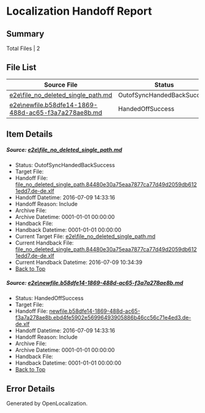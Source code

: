 # <a name='report-top'></a> Localization Handoff Report

## Summary
 Total Files | 2

## File List
 Source File | Status | Details 
 ----------- | ------ | ------- 
 [e2e\file_no_deleted_single_path.md](https://github.com/OpenLocalizationTestOrg/oltest/blob/1e1e853ead93966c37b1d36f2e67587a3a46e3a6/e2e/file_no_deleted_single_path.md) | OutofSyncHandedBackSuccess | [Details](#7c411badb4bfd3de3db18cd36c73716b89d231b13)
 [e2e\newfile.b58dfe14-1869-488d-ac65-f3a7a278ae8b.md](https://github.com/OpenLocalizationTestOrg/oltest/blob/1e1e853ead93966c37b1d36f2e67587a3a46e3a6/e2e/newfile.b58dfe14-1869-488d-ac65-f3a7a278ae8b.md) | HandedOffSuccess | [Details](#919ac96cb76a59608973392b2dc4674dcc4c0c7e5)

## Item Details
##### <a name='7c411badb4bfd3de3db18cd36c73716b89d231b13'></a> Source: [e2e\file_no_deleted_single_path.md](https://github.com/OpenLocalizationTestOrg/oltest/blob/1e1e853ead93966c37b1d36f2e67587a3a46e3a6/e2e/file_no_deleted_single_path.md)
* Status: OutofSyncHandedBackSuccess
* Target File: 
* Handoff File: [file_no_deleted_single_path.84480e30a75eaa7877ca77d49d2059db6121edd7.de-de.xlf](https://github.com/OpenLocalizationTestOrg/olhandoff-e2e/blob/7671da759cac0b6fd56073220886484cbdb68a65/ol-handoff/OpenLocalizationTestOrg/oltest-dede-fly/ci/mt/file_no_deleted_single_path.84480e30a75eaa7877ca77d49d2059db6121edd7.de-de.xlf)
* Handoff Datetime: 2016-07-09 14:33:16
* Handoff Reason: Include
* Archive File: 
* Archive Datetime: 0001-01-01 00:00:00
* Handback File: 
* Handback Datetime: 0001-01-01 00:00:00
* Current Target File: [e2e\file_no_deleted_single_path.md](https://github.com/OpenLocalizationTestOrg/oltest-dede-fly/blob/62a160e537f31da72fd95f10e9f083ac9536fe1f/e2e/file_no_deleted_single_path.md)
* Current Handback File: [file_no_deleted_single_path.84480e30a75eaa7877ca77d49d2059db6121edd7.de-de.xlf](https://github.com/OpenLocalizationTestOrg/olhandback-e2e/blob/b20f6b35131158d32740f7ab971d0ee12f30db35/ol-handback/OpenLocalizationTestOrg/oltest-dede-fly/ci/mt/file_no_deleted_single_path.84480e30a75eaa7877ca77d49d2059db6121edd7.de-de.xlf)
* Current Handback Datetime: 2016-07-09 10:34:39
* [Back to Top](#report-top)

##### <a name='919ac96cb76a59608973392b2dc4674dcc4c0c7e5'></a> Source: [e2e\newfile.b58dfe14-1869-488d-ac65-f3a7a278ae8b.md](https://github.com/OpenLocalizationTestOrg/oltest/blob/1e1e853ead93966c37b1d36f2e67587a3a46e3a6/e2e/newfile.b58dfe14-1869-488d-ac65-f3a7a278ae8b.md)
* Status: HandedOffSuccess
* Target File: 
* Handoff File: [newfile.b58dfe14-1869-488d-ac65-f3a7a278ae8b.ebd4fe5902e56996493905886b46cc56c71e4ed3.de-de.xlf](https://github.com/OpenLocalizationTestOrg/olhandoff-e2e/blob/7671da759cac0b6fd56073220886484cbdb68a65/ol-handoff/OpenLocalizationTestOrg/oltest-dede-fly/ci/mt/newfile.b58dfe14-1869-488d-ac65-f3a7a278ae8b.ebd4fe5902e56996493905886b46cc56c71e4ed3.de-de.xlf)
* Handoff Datetime: 2016-07-09 14:33:16
* Handoff Reason: Include
* Archive File: 
* Archive Datetime: 0001-01-01 00:00:00
* Handback File: 
* Handback Datetime: 0001-01-01 00:00:00
* [Back to Top](#report-top)


## Error Details

Generated by OpenLocalization.

